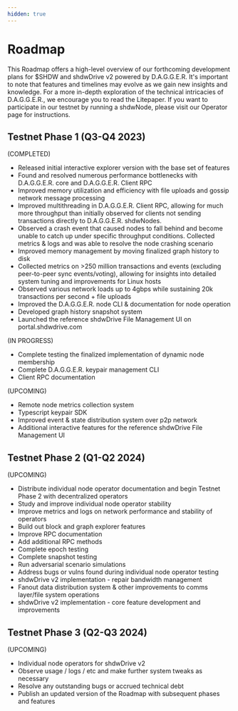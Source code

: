```yaml
---
hidden: true
---
```


# Roadmap

This Roadmap offers a high-level overview of our forthcoming development plans for $SHDW and shdwDrive v2 powered by D.A.G.G.E.R. It's important to note that features and timelines may evolve as we gain new insights and knowledge. For a more in-depth exploration of the technical intricacies of D.A.G.G.E.R., we encourage you to read the Litepaper. If you want to participate in our testnet by running a shdwNode, please visit our Operator page for instructions.

## Testnet Phase 1 (Q3-Q4 2023)

(COMPLETED)

* Released initial interactive explorer version with the base set of features
* Found and resolved numerous performance bottlenecks with D.A.G.G.E.R. core and D.A.G.G.E.R. Client RPC
* Improved memory utilization and efficiency with file uploads and gossip network message processing
* Improved multithreading in D.A.G.G.E.R. Client RPC, allowing for much more throughput than initially observed for clients not sending transactions directly to D.A.G.G.E.R.  shdwNodes.
* Observed a crash event that caused nodes to fall behind and become unable to catch up under specific throughput conditions. Collected metrics & logs and was able to resolve the node crashing scenario
* Improved memory management by moving finalized graph history to disk
* Collected metrics on >250 million transactions and events (excluding peer-to-peer sync events/voting), allowing for insights into detailed system tuning and improvements for Linux hosts
* Observed various network loads up to 4gbps while sustaining 20k transactions per second + file uploads
* Improved the D.A.G.G.E.R. node CLI & documentation for node operation
* Developed graph history snapshot system‍
* Launched the reference shdwDrive File Management UI on portal.shdwdrive.com

(IN PROGRESS)

* Complete testing the finalized implementation of dynamic node membership
* Complete D.A.G.G.E.R. keypair management CLI
* Client RPC documentation

(UPCOMING)

* Remote node metrics collection system
* Typescript keypair SDK
* Improved event & state distribution system over p2p network
* Additional interactive features for the reference shdwDrive File Management UI

## Testnet Phase 2 (Q1-Q2 2024)

(UPCOMING)

* Distribute individual node operator documentation and begin Testnet Phase 2 with decentralized operators
* Study and improve individual node operator stability
* Improve metrics and logs on network performance and stability of operators
* Build out block and graph explorer features
* Improve RPC documentation
* Add additional RPC methods
* Complete epoch testing
* Complete snapshot testing
* Run adversarial scenario simulations
* Address bugs or vulns found during individual node operator testing
* shdwDrive v2 implementation - repair bandwidth management
* Fanout data distribution system & other improvements to comms layer/file system operations
* shdwDrive v2 implementation - core feature development and improvements

## Testnet Phase 3 (Q2-Q3 2024)

(UPCOMING)

* Individual node operators for shdwDrive v2
* Observe usage / logs / etc and make further system tweaks as necessary
* Resolve any outstanding bugs or accrued technical debt
* Publish an updated version of the Roadmap with subsequent phases and features
